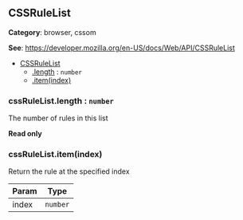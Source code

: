 
<a name="cssrulelist" id="cssrulelist"></a>

## CSSRuleList

**Category**: browser, cssom

**See**: https://developer.mozilla.org/en-US/docs/Web/API/CSSRuleList

* [CSSRuleList](#cssrulelist)
    * [.length](#cssrulelist-length) : `number`
    * [.item(index)](#CSSRuleList+item)

<a name="cssrulelist-length" id="cssrulelist-length"></a>

### cssRuleList.length : `number`
The number of rules in this list

**Read only**

<a name="cssrulelist-item" id="cssrulelist-item"></a>

### cssRuleList.item(index)
Return the rule at the specified index

| Param | Type |
| --- | --- |
| index | `number` |

